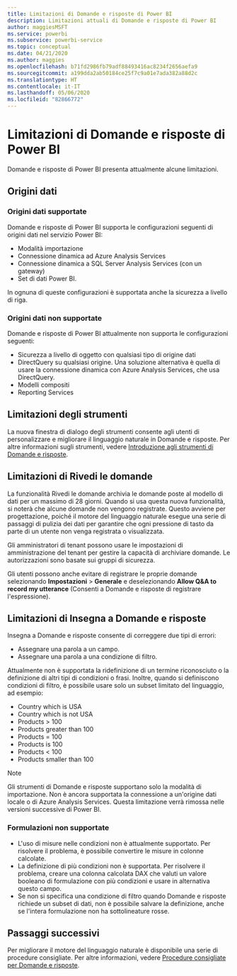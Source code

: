 ```yaml
---
title: Limitazioni di Domande e risposte di Power BI
description: Limitazioni attuali di Domande e risposte di Power BI
author: maggiesMSFT
ms.service: powerbi
ms.subservice: powerbi-service
ms.topic: conceptual
ms.date: 04/21/2020
ms.author: maggies
ms.openlocfilehash: b71fd2986fb79adf88493416ac8234f2656aefa9
ms.sourcegitcommit: a199dda2ab50184ce25f7c9a01e7ada382a88d2c
ms.translationtype: HT
ms.contentlocale: it-IT
ms.lasthandoff: 05/06/2020
ms.locfileid: "82866772"
---
```

# <a name="limitations-of-power-bi-qa"></a>Limitazioni di Domande e risposte di Power BI

Domande e risposte di Power BI presenta attualmente alcune limitazioni.

## <a name="data-sources"></a>Origini dati

### <a name="supported-data-sources"></a>Origini dati supportate

Domande e risposte di Power BI supporta le configurazioni seguenti di origini dati nel servizio Power BI:

- Modalità importazione
- Connessione dinamica ad Azure Analysis Services
- Connessione dinamica a SQL Server Analysis Services (con un gateway)
- Set di dati Power BI.

In ognuna di queste configurazioni è supportata anche la sicurezza a livello di riga.

### <a name="data-sources-not-supported"></a>Origini dati non supportate

Domande e risposte di Power BI attualmente non supporta le configurazioni seguenti:

- Sicurezza a livello di oggetto con qualsiasi tipo di origine dati
- DirectQuery su qualsiasi origine. Una soluzione alternativa è quella di usare la connessione dinamica con Azure Analysis Services, che usa DirectQuery.
- Modelli compositi
- Reporting Services 

## <a name="tooling-limitations"></a>Limitazioni degli strumenti

La nuova finestra di dialogo degli strumenti consente agli utenti di personalizzare e migliorare il linguaggio naturale in Domande e risposte. Per altre informazioni sugli strumenti, vedere [Introduzione agli strumenti di Domande e risposte](q-and-a-tooling-intro.md).

## <a name="review-question-limitations"></a>Limitazioni di Rivedi le domande

La funzionalità Rivedi le domande archivia le domande poste al modello di dati per un massimo di 28 giorni. Quando si usa questa nuova funzionalità, si noterà che alcune domande non vengono registrate. Questo avviene per progettazione, poiché il motore del linguaggio naturale esegue una serie di passaggi di pulizia dei dati per garantire che ogni pressione di tasto da parte di un utente non venga registrata o visualizzata.

Gli amministratori di tenant possono usare le impostazioni di amministrazione del tenant per gestire la capacità di archiviare domande. Le autorizzazioni sono basate sui gruppi di sicurezza. 

Gli utenti possono anche evitare di registrare le proprie domande selezionando **Impostazioni** > **Generale** e deselezionando **Allow Q&A to record my utterance** (Consenti a Domande e risposte di registrare l'espressione). 

## <a name="teach-qa-limitations"></a>Limitazioni di Insegna a Domande e risposte

Insegna a Domande e risposte consente di correggere due tipi di errori:

- Assegnare una parola a un campo.
- Assegnare una parola a una condizione di filtro.

Attualmente non è supportata la ridefinizione di un termine riconosciuto o la definizione di altri tipi di condizioni o frasi. Inoltre, quando si definiscono condizioni di filtro, è possibile usare solo un subset limitato del linguaggio, ad esempio:

- Country which is USA
- Country which is not USA
- Products > 100
- Products greater than 100
- Products = 100
- Products is 100
- Products < 100
- Products smaller than 100

> [!NOTE]
> Gli strumenti di Domande e risposte supportano solo la modalità di importazione. Non è ancora supportata la connessione a un'origine dati locale o di Azure Analysis Services. Questa limitazione verrà rimossa nelle versioni successive di Power BI.

### <a name="statements-not-supported"></a>Formulazioni non supportate

- L'uso di misure nelle condizioni non è attualmente supportato. Per risolvere il problema, è possibile convertire le misure in colonne calcolate.
- La definizione di più condizioni non è supportata. Per risolvere il problema, creare una colonna calcolata DAX che valuti un valore booleano di formulazione con più condizioni e usare in alternativa questo campo.
- Se non si specifica una condizione di filtro quando Domande e risposte richiede un subset di dati, non è possibile salvare la definizione, anche se l'intera formulazione non ha sottolineature rosse.

## <a name="next-steps"></a>Passaggi successivi

Per migliorare il motore del linguaggio naturale è disponibile una serie di procedure consigliate. Per altre informazioni, vedere [Procedure consigliate per Domande e risposte](q-and-a-best-practices.md).